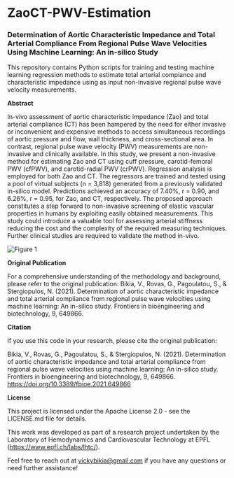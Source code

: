 # ZaoCT-PWV-Estimation
### Determination of Aortic Characteristic Impedance and Total Arterial Compliance From Regional Pulse Wave Velocities Using Machine Learning: An in-silico Study

This repository contains Python scripts for training and testing machine learning regression methods to estimate total arterial compiance and characteristic impedance using as input non-invasive regional pulse wave velocity measurements.

**Abstract**

In-vivo assessment of aortic characteristic impedance (Zao) and total arterial compliance (CT) has been hampered by the need for either invasive or inconvenient and expensive methods to access simultaneous recordings of aortic pressure and flow, wall thickness, and cross-sectional area. In contrast, regional pulse wave velocity (PWV) measurements are non-invasive and clinically available. In this study, we present a non-invasive method for estimating Zao and CT using cuff pressure, carotid-femoral PWV (cfPWV), and carotid-radial PWV (crPWV). Regression analysis is employed for both Zao and CT. The regressors are trained and tested using a pool of virtual subjects (n = 3,818) generated from a previously validated in-silico model. Predictions achieved an accuracy of 7.40%, r = 0.90, and 6.26%, r = 0.95, for Zao, and CT, respectively. The proposed approach constitutes a step forward to non-invasive screening of elastic vascular properties in humans by exploiting easily obtained measurements. This study could introduce a valuable tool for assessing arterial stiffness reducing the cost and the complexity of the required measuring techniques. Further clinical studies are required to validate the method in-vivo.


![Figure 1](https://github.com/Vicbi/ZaoCT-PWV-Estimation/assets/10075123/486178c2-4253-42d0-95b3-b12ae96d8f75)


**Original Publication**

For a comprehensive understanding of the methodology and background, please refer to the original publication: Bikia, V., Rovas, G., Pagoulatou, S., & Stergiopulos, N. (2021). Determination of aortic characteristic impedance and total arterial compliance from regional pulse wave velocities using machine learning: An in-silico study. Frontiers in bioengineering and biotechnology, 9, 649866.

**Citation**

If you use this code in your research, please cite the original publication:

Bikia, V., Rovas, G., Pagoulatou, S., & Stergiopulos, N. (2021). Determination of aortic characteristic impedance and total arterial compliance from regional pulse wave velocities using machine learning: An in-silico study. Frontiers in bioengineering and biotechnology, 9, 649866. https://doi.org/10.3389/fbioe.2021.649866

**License**

This project is licensed under the Apache License 2.0 - see the LICENSE.md file for details.

This work was developed as part of a research project undertaken by the Laboratory of Hemodynamics and Cardiovascular Technology at EPFL (https://www.epfl.ch/labs/lhtc/).

Feel free to reach out at vickybikia@gmail.com if you have any questions or need further assistance!
